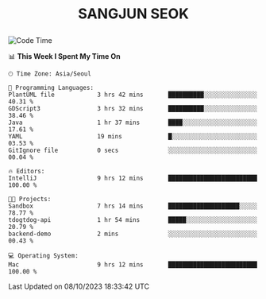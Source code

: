 <h1>
 <p align="center">
   SANGJUN SEOK
 </p>
</h1>

<!--START_SECTION:waka-->
![Code Time](http://img.shields.io/badge/Code%20Time-2%2C866%20hrs%2033%20mins-blue)

📊 **This Week I Spent My Time On** 

```text
🕑︎ Time Zone: Asia/Seoul

💬 Programming Languages: 
PlantUML file            3 hrs 42 mins       ██████████░░░░░░░░░░░░░░░   40.31 % 
GDScript3                3 hrs 32 mins       ██████████░░░░░░░░░░░░░░░   38.46 % 
Java                     1 hr 37 mins        ████░░░░░░░░░░░░░░░░░░░░░   17.61 % 
YAML                     19 mins             █░░░░░░░░░░░░░░░░░░░░░░░░   03.53 % 
GitIgnore file           0 secs              ░░░░░░░░░░░░░░░░░░░░░░░░░   00.04 % 

🔥 Editors: 
IntelliJ                 9 hrs 12 mins       █████████████████████████   100.00 % 

🐱‍💻 Projects: 
Sandbox                  7 hrs 14 mins       ████████████████████░░░░░   78.77 % 
tdogtdog-api             1 hr 54 mins        █████░░░░░░░░░░░░░░░░░░░░   20.79 % 
backend-demo             2 mins              ░░░░░░░░░░░░░░░░░░░░░░░░░   00.43 % 

💻 Operating System: 
Mac                      9 hrs 12 mins       █████████████████████████   100.00 % 
```


 Last Updated on 08/10/2023 18:33:42 UTC
<!--END_SECTION:waka-->
